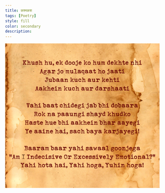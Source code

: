 ```yaml
---
title: कश्मकश
tags: [Poetry]
style: fill
color: secondary
description: 
---
```

<img src="../imgs/poem_1.png" alt="drawing" width="500"/>